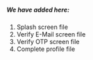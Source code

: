##### We have added here:
1. Splash screen file
2. Verify E-Mail screen file
3. Verify OTP screen file
4. Complete profile file